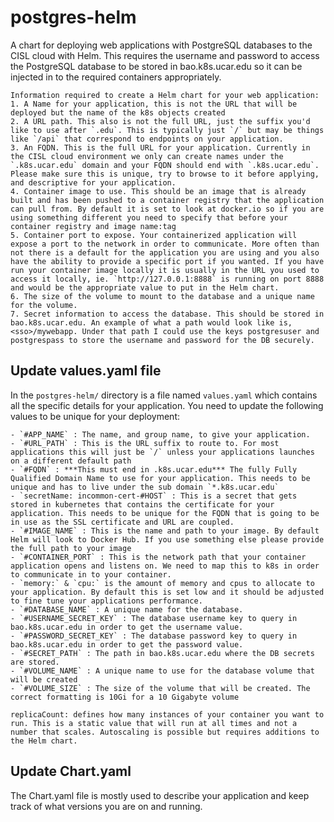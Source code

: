 # postgres-helm
A chart for deploying web applications with PostgreSQL databases to the CISL cloud with Helm. This requires the username and password to access the PostgreSQL database to be stored in bao.k8s.ucar.edu so it can be injected in to the required containers appropriately. 

```{note}
Information required to create a Helm chart for your web application:
1. A Name for your application, this is not the URL that will be deployed but the name of the k8s objects created
2. A URL path. This also is not the full URL, just the suffix you'd like to use after `.edu`. This is typically just `/` but may be things like `/api` that correspond to endpoints on your application.
3. An FQDN. This is the full URL for your application. Currently in the CISL cloud environment we only can create names under the `.k8s.ucar.edu` domain and your FQDN should end with `.k8s.ucar.edu`. Please make sure this is unique, try to browse to it before applying, and descriptive for your application. 
4. Container image to use. This should be an image that is already built and has been pushed to a container registry that the application can pull from. By default it is set to look at docker.io so if you are using something different you need to specify that before your container registry and image name:tag
5. Container port to expose. Your containerized application will expose a port to the network in order to communicate. More often than not there is a default for the application you are using and you also have the ability to provide a specific port if you wanted. If you have run your container image locally it is usually in the URL you used to access it locally, ie. `http://127.0.0.1:8888` is running on port 8888 and would be the appropriate value to put in the Helm chart. 
6. The size of the volume to mount to the database and a unique name for the volume. 
7. Secret information to access the database. This should be stored in bao.k8s.ucar.edu. An example of what a path would look like is, <sso>/mywebapp. Under that path I could use the keys postgresuser and postgrespass to store the username and password for the DB securely.   
```

## Update values.yaml file
In the `postgres-helm/` directory is a file named `values.yaml` which contains all the specific details for your application. You need to update the following values to be unique for your deployment:

    - `#APP_NAME` : The name, and group name, to give your application.
    - `#URL_PATH` : This is the URL suffix to route to. For most applications this will just be `/` unless your applications launches on a different default path
    - `#FQDN` : ***This must end in .k8s.ucar.edu*** The fully Fully Qualified Domain Name to use for your application. This needs to be unique and has to live under the sub domain `*.k8s.ucar.edu`
    - `secretName: incommon-cert-#HOST` : This is a secret that gets stored in kubernetes that contains the certificate for your application. This needs to be unique for the FQDN that is going to be in use as the SSL certificate and URL are coupled. 
    - `#IMAGE_NAME` : This is the name and path to your image. By default Helm will look to Docker Hub. If you use something else please provide the full path to your image
    - `#CONTAINER_PORT` : This is the network path that your container application opens and listens on. We need to map this to k8s in order to communicate in to your container. 
    - `memory:` & `cpu:` is the amount of memory and cpus to allocate to your application. By default this is set low and it should be adjusted to fine tune your applications performance. 
    - `#DATABASE_NAME` : A unique name for the database.
    - `#USERNAME_SECRET_KEY` : The database username key to query in bao.k8s.ucar.edu in order to get the username value.
    - `#PASSWORD_SECRET_KEY` : The database password key to query in bao.k8s.ucar.edu in order to get the password value.
    - `#SECRET_PATH` : The path in bao.k8s.ucar.edu where the DB secrets are stored.
    - `#VOLUME_NAME` : A unique name to use for the database volume that will be created
    - `#VOLUME_SIZE` : The size of the volume that will be created. The correct formatting is 10Gi for a 10 Gigabyte volume

```{note}
replicaCount: defines how many instances of your container you want to run. This is a static value that will run at all times and not a number that scales. Autoscaling is possible but requires additions to the Helm chart. 
```

## Update Chart.yaml
The Chart.yaml file is mostly used to describe your application and keep track of what versions you are on and running. 